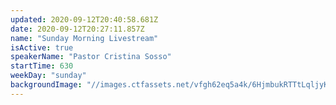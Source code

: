 ```yaml
---
updated: 2020-09-12T20:40:58.681Z
date: 2020-09-12T20:27:11.857Z
name: "Sunday Morning Livestream"
isActive: true
speakerName: "Pastor Cristina Sosso"
startTime: 630
weekDay: "sunday"
backgroundImage: "//images.ctfassets.net/vfgh62eq5a4k/6HjmbukRTTtLqljyKk6OqR/f035c446511550a66ba8c9e996dd3b7b/Cristina_Sosso_-_Black_and_White.jpg"
---
```

